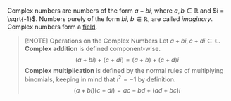 Complex numbers are numbers of the form $a + bi$, where $a, b \in \mathbb{R}$ and $i = \sqrt{-1}$. Numbers purely of the form $bi$, $b \in \mathbb{R}$, are called *imaginary*. Complex numbers form a [field](Algebra/Abstract/Field.md).

> [!NOTE] Operations on the Complex Numbers
> Let $a + bi, c + di \in \mathbb{C}$.
> **Complex addition** is defined component-wise.
> $$(a + bi) + (c + di) = (a + b) + (c + d)i$$
> **Complex multiplication** is defined by the normal rules of multiplying binomials, keeping in mind that $i^2 = -1$ by definition.
> $$(a + bi)(c + di) = ac - bd + (ad + bc)i$$
